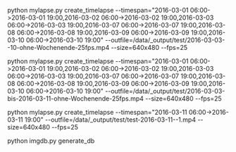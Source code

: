 python mylapse.py create_timelapse --timespan="2016-03-01 06:00->2016-03-01 19:00,2016-03-02 06:00->2016-03-02 19:00,2016-03-03 06:00->2016-03-03 19:00,2016-03-07 06:00->2016-03-07 19:00,2016-03-08 06:00->2016-03-08 19:00,2016-03-09 06:00->2016-03-09 19:00,2016-03-10 06:00->2016-03-10 19:00" --outfile=/data/_output/test/2016-03-03--10-ohne-Wochenende-25fps.mp4 --size=640x480 --fps=25


python mylapse.py create_timelapse --timespan="2016-03-01 06:00->2016-03-01 19:00,2016-03-02 06:00->2016-03-02 19:00,2016-03-03 06:00->2016-03-03 19:00,2016-03-07 06:00->2016-03-07 19:00,2016-03-08 06:00->2016-03-08 19:00,2016-03-09 06:00->2016-03-09 19:00,2016-03-10 06:00->2016-03-10 19:00" --outfile=/data/_output/test/2016-03-03-bis-2016-03-11-ohne-Wochenende-25fps.mp4 --size=640x480 --fps=25

python mylapse.py create_timelapse --timespan="2016-03-11 06:00->2016-03-11 19:00" --outfile=/data/_output/test/test-2016-03-11--1.mp4 --size=640x480 --fps=25


python imgdb.py generate_db
